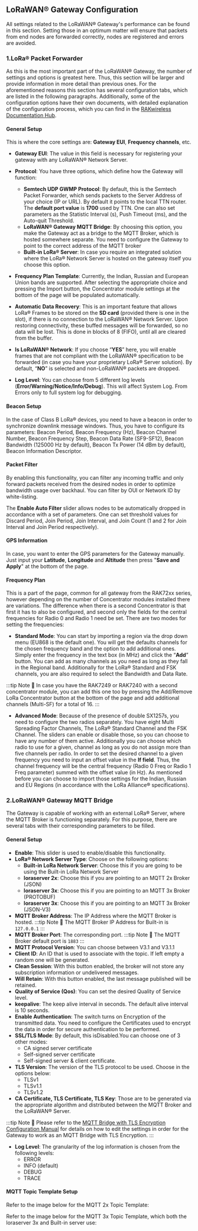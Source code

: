 ## LoRaWAN® Gateway Configuration
All settings related to the LoRaWAN® Gateway's performance can be found in this section. Setting those in an optimum matter will ensure that packets from end nodes are forwarded correctly, nodes are registered and errors are avoided.

### 1.LoRa® Packet Forwarder

As this is the most important part of the LoRaWAN® Gateway, the number of settings and options is greatest here. Thus, this section will be larger and provide information in more detail than previous ones. For the aforementioned reasons this section has several configuration tabs, which are listed in the following paragraphs. Additionally, some of the configuration options have their own documents, with detailed explanation of the configuration process, which you can find in the [RAKwireless Documentation Hub](https://doc.rakwireless.com/).

<rk-img
  src="/assets/images/quick-start-guide/rak7249/3.web management platform/lora-packet-forwder.png"
  width="100%"
  figure-number="12"
  caption="LoRa® Packet Forwarder Page"
/>

#### General Setup
This is where the core settings are: **Gateway EUI**, **Frequency channels**, etc.

* **Gateway EUI**: The value in this field is necessary for registering your gateway with any LoRaWAN® Network Server.

* **Protocol**: You have three options, which define how the Gateway will function:
    * **Semtech UDP GWMP Protocol**: By default, this is the Semtech Packet Forwarder, which sends packets to the Server Address of your choice (IP or URL). By default it points to the local TTN router. The **default port value** is **1700** used by TTN. One can also set parameters as the Statistic Interval (s), Push Timeout (ms), and the Auto-quit Threshold.
    * **LoRaWAN® Gateway MQTT Bridge**: By choosing this option, you make the Gateway act as a bridge to the MQTT Broker, which is hosted somewhere separate. You need to configure the Gateway to point to the correct address of the MQTT broker
    * **Built-in LoRa® Server**: In case you require an integrated solution where the LoRa® Network Server is hosted on the gateway itself you choose this option. 
* **Frequency Plan Template**: Currently, the Indian, Russian and European Union bands are supported. After selecting the appropriate choice and pressing the Import button, the Concentrator module settings at the bottom of the page will be populated automatically.
* **Automatic Data Recovery**: This is an important feature that allows LoRa® Frames to be stored on the **SD card** (provided there is one in the slot), if there is no connection to the LoRaWAN® Network Server. Upon restoring connectivity, these buffed messages will be forwarded, so no data will be lost. This is done in blocks of 8 (FIFO), until all are cleared from the buffer.
* **Is LoRaWAN® Network**: If you choose “**YES**” here, you will enable frames that are not compliant with the LoRaWAN® specification to be forwarded (in case you have your proprietary LoRa® Server solution). By default, “**NO**” is selected and non-LoRaWAN® packets are dropped.
* **Log Level**: You can choose from 5 different log levels (**Error/Warning/Notice/Info/Debug**). This will affect System Log. From Errors only to full system log for debugging.

#### Beacon Setup
In the case of Class B LoRa® devices, you need to have a beacon in order to synchronize downlink message windows. Thus, you have to configure its parameters: Beacon Period, Beacon Frequency (Hz), Beacon Channel Number, Beacon Frequency Step, Beacon Data Rate (SF9-SF12), Beacon Bandwidth (125000 Hz by default), Beacon Tx Power (14 dBm by default), Beacon Information Descriptor.

<rk-img
  src="/assets/images/quick-start-guide/rak7249/3.web management platform/beacon-setup.png"
  width="100%"
  figure-number="13"
  caption="Beacon Setup Page"
/>

#### Packet Filter

By enabling this functionality, you can filter any incoming traffic and only forward packets received from the desired nodes in order to optimize bandwidth usage over backhaul.  You can filter by OUI or Network ID by white-listing.

The **Enable Auto Filter** slider allows nodes to be automatically dropped in accordance with a set of parameters. One can set threshold values for Discard Period, Join Period, Join Interval, and Join Count (1 and 2 for Join Interval and Join Period respectively).

<rk-img
  src="/assets/images/quick-start-guide/rak7249/3.web management platform/packet-filter-page.png"
  width="100%"
  figure-number="14"
  caption="Packet Filter Page"
/>

#### GPS Information

In case, you want to enter the GPS parameters for the Gateway manually. Just input your **Latitude**, **Longitude** and **Altitude** then press "**Save and Apply**" at the bottom of the page.

<rk-img
  src="/assets/images/quick-start-guide/rak7249/3.web management platform/gps-information-page.png"
  width="100%"
  figure-number="15"
  caption="GPS Information Page"
/>

#### Frequency Plan
This is a part of the page, common for all gateway from the RAK72xx series, however depending on the number of Concentrator modules installed there are variations. The difference when there is a second Concentrator is that first it has to also be configured, and second only the fields for the central frequencies for Radio 0 and Radio 1 need be set. There are two modes for setting the frequencies:
- **Standard Mode**: You can start by importing a region via the drop down menu (EU868 is the default one). You will get the defaults channels for the chosen frequency band and the option to add additional ones. Simply enter the frequency in the text box (in MHz) and click the “**Add**” button. You can add as many channels as you need as long as they fall in the Regional band. Additionally for the LoRa® Standard and FSK channels, you are also required to select the Bandwidth and Data Rate.

:::tip Note
:pencil: In case you have the RAK7249 or RAK7240 with a second concentrator module, you can add this one too by pressing the Add\/Remove LoRa Concentrator button at the bottom of the page and add additional channels (Multi-SF) for a total of 16.
:::

<rk-img
  src="/assets/images/quick-start-guide/rak7249/3.web management platform/standard-freq-plan.png"
  width="100%"
  figure-number="16"
  caption="Frequency Plan (Standard Mode)"
/>

- **Advanced Mode**: Because of the presence of double SX1257s, you need to configure the two radios separately. You have eight Multi Spreading Factor Channels, The LoRa® Standard Channel and the FSK Channel. The sliders can enable or disable those, so you can choose to have any number of them active. Additionally you can choose which radio to use for a given, channel as long as you do not assign more than five channels per radio. In order to set the desired channel to a given frequency you need to input an offset value in the **If field**. Thus, the channel frequency will be the central frequency (Radio 0 Freq or Radio 1 Freq parameter) summed with the offset value (in Hz). As mentioned before you can choose to import those settings for the Indian, Russian and EU Regions (in accordance with the LoRa Alliance® specifications).

<rk-img
  src="/assets/images/quick-start-guide/rak7249/3.web management platform/advanced-freq-plan.png"
  width="100%"
  figure-number="17"
  caption="Frequency Plan (Advanced Mode)"
/>

### 2.LoRaWAN® Gateway MQTT Bridge

The Gateway is capable of working with an external LoRa® Server, where the MQTT Broker is functioning separately. For this purpose, there are several tabs with their corresponding parameters to be filled.

<rk-img
  src="/assets/images/quick-start-guide/rak7249/3.web management platform/mqtt-bridge-setup.png"
  width="100%"
  figure-number="18"
  caption="MQTT Bridge Setup Page"
/>

#### General Setup

* **Enable**: This slider is used to enable/disable this functionality.
* **LoRa® Network Server Type**: Choose on the following options:
    * **Built-in LoRa Network Server**: Choose this if you are going to be using the Built-in LoRa Network Server
    * **loraserver 2x**: Choose this if you are pointing to an MQTT 2x Broker (JSON)
    * **loraserver 3x**: Choose this if you are pointing to an MQTT 3x Broker (PROTOBUF)
    * **loraserver 3x**: Choose this if you are pointing to an MQTT 3x Broker (JSON-V3)
* **MQTT Broker Address**: The IP Address where the MQTT Broker is hosted.
:::tip Note
:pencil: The MQTT Broker IP Address for Built-in is `127.0.0.1`
:::
* **MQTT Broker Port**: The corresponding port.
:::tip Note
:pencil: The MQTT Broker default port is `1883`
:::
* **MQTT Protocol Version**: You can choose between V3.1 and V3.1.1
* **Client ID**: An ID that is used to associate with the topic. If left empty a random one will be generated.
* **Clean Session**: With this button enabled, the broker will not store any subscription information or undelivered messages.  
* **Will Retain**: With this button enabled, the last message published will be retained. 
* **Quality of Service (Qos)**: You can set the desired Quality of Service level.
* **keepalive**: The keep alive interval in seconds. The default alive interval is 10 seconds.
* **Enable Authentication**: The switch turns on Encryption of the transmitted data. You need to configure the Certificates used to encrypt the data in order for secure authentication to be performed.
* **SSL/TLS Mode**: By default, this isDisabled.You can choose one of 3 other modes:
    * CA signed server certificate
    * Self-signed server certificate
    * Self-signed server & client certificate.
* **TLS Version**: The version of the TLS protocol to be used. Choose in the options below:
    * TLSv1
    * TLSv1.1
    * TLSv1.2
* **CA Certificate, TLS Certificate, TLS Key**: Those are to be generated via the appropriate algorithm and distributed between the MQTT Broker and the LoRaWAN® Server.

:::tip Note
:pencil: Please refer to the [MQTT Bridge with TLS Encryption Configuration Manual](https://downloads.rakwireless.com/en/LoRa/DIY-Gateway-RAK7249/Application-Notes/LoRaWAN_Gateway_MQTT_Bridge%2BTLS_Configuration_Guide_V1.1.pdf) for details on how to edit the settings in order for the Gateway to work as an MQTT Bridge with TLS Encryption.
:::

* **Log Level**: The granularity of the log information is chosen from the following levels: 
    * ERROR
    * INFO (default)
    * DEBUG
    * TRACE

#### MQTT Topic Template Setup
Refer to the image below for the MQTT 2x Topic Template:

<rk-img
  src="/assets/images/quick-start-guide/rak7249/3.web management platform/mqtt-2x.png"
  width="100%"
  figure-number="19"
  caption="MQTT 2x Setup Page"
/>

Refer to the image below for the MQTT 3x Topic Template, which both the loraserver 3x and Built-in server use:

<rk-img
  src="/assets/images/quick-start-guide/rak7249/3.web management platform/mqtt-3x.png"
  width="100%"
  figure-number="20"
  caption="MQTT 3x Setup Page"
/>